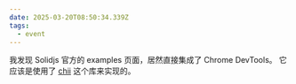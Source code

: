 ```yaml
---
date: 2025-03-20T08:50:34.339Z
tags:
  - event
---
```


我发现 Solidjs 官方的 examples 页面，居然直接集成了 Chrome DevTools。
它应该是使用了 [chii](https://github.com/liriliri/chii) 这个库来实现的。
